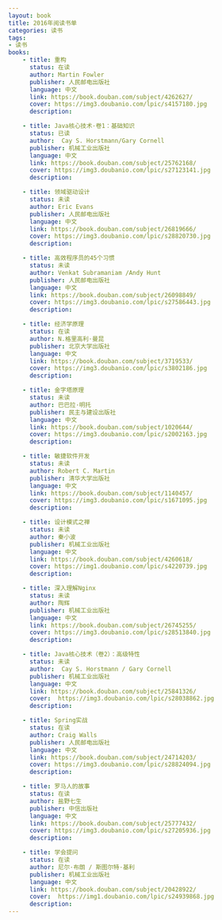 ```yaml
---
layout: book
title: 2016年阅读书单
categories: 读书
tags:
- 读书 
books: 
    - title: 重构 
      status: 在读 
      author: Martin Fowler 
      publisher: 人民邮电出版社
      language: 中文
      link: https://book.douban.com/subject/4262627/ 
      cover: https://img3.doubanio.com/lpic/s4157180.jpg 
      description: 

    - title: Java核心技术·卷1：基础知识 
      status: 已读 
      author:  Cay S. Horstmann/Gary Cornell  
      publisher: 机械工业出版社 
      language: 中文
      link: https://book.douban.com/subject/25762168/ 
      cover: https://img3.doubanio.com/lpic/s27123141.jpg 
      description: 

    - title: 领域驱动设计 
      status: 未读 
      author: Eric Evans 
      publisher: 人民邮电出版社 
      language: 中文
      link: https://book.douban.com/subject/26819666/ 
      cover: https://img3.doubanio.com/lpic/s28820730.jpg 
      description: 

    - title: 高效程序员的45个习惯 
      status: 未读 
      author: Venkat Subramaniam /Andy Hunt  
      publisher: 人民邮电出版社 
      language: 中文
      link: https://book.douban.com/subject/26098849/ 
      cover: https://img3.doubanio.com/lpic/s27586443.jpg
      description: 

    - title: 经济学原理 
      status: 在读 
      author: N.格里高利·曼昆
      publisher: 北京大学出版社 
      language: 中文
      link: https://book.douban.com/subject/3719533/ 
      cover: https://img3.doubanio.com/lpic/s3802186.jpg
      description: 

    - title: 金字塔原理 
      status: 未读 
      author: 巴巴拉·明托 
      publisher: 民主与建设出版社 
      language: 中文
      link: https://book.douban.com/subject/1020644/ 
      cover: https://img3.doubanio.com/lpic/s2002163.jpg 
      description: 

    - title: 敏捷软件开发 
      status: 未读 
      author: Robert C. Martin  
      publisher: 清华大学出版社 
      language: 中文
      link: https://book.douban.com/subject/1140457/ 
      cover: https://img3.doubanio.com/lpic/s1671095.jpg 
      description: 

    - title: 设计模式之禅 
      status: 未读 
      author: 秦小波
      publisher: 机械工业出版社 
      language: 中文
      link: https://book.douban.com/subject/4260618/ 
      cover: https://img1.doubanio.com/lpic/s4220739.jpg 
      description: 

    - title: 深入理解Nginx 
      status: 未读 
      author: 陶辉
      publisher: 机械工业出版社 
      language: 中文
      link: https://book.douban.com/subject/26745255/ 
      cover: https://img3.doubanio.com/lpic/s28513840.jpg 
      description: 

    - title: Java核心技术（卷2）：高级特性 
      status: 未读 
      author:  Cay S. Horstmann / Gary Cornell 
      publisher: 机械工业出版社 
      language: 中文
      link: https://book.douban.com/subject/25841326/ 
      cover:  https://img3.doubanio.com/lpic/s28038862.jpg
      description: 

    - title: Spring实战 
      status: 在读 
      author: Craig Walls
      publisher: 人民邮电出版社 
      language: 中文
      link: https://book.douban.com/subject/24714203/ 
      cover: https://img3.doubanio.com/lpic/s28824094.jpg 
      description: 

    - title: 罗马人的故事 
      status: 在读 
      author: 盐野七生 
      publisher: 中信出版社 
      language: 中文
      link: https://book.douban.com/subject/25777432/ 
      cover: https://img3.doubanio.com/lpic/s27205936.jpg 
      description:

    - title: 学会提问
      status: 在读 
      author: 尼尔·布朗 / 斯图尔特·基利  
      publisher: 机械工业出版社 
      language: 中文
      link: https://book.douban.com/subject/20428922/ 
      cover:  https://img1.doubanio.com/lpic/s24939868.jpg
      description: 
---
```

